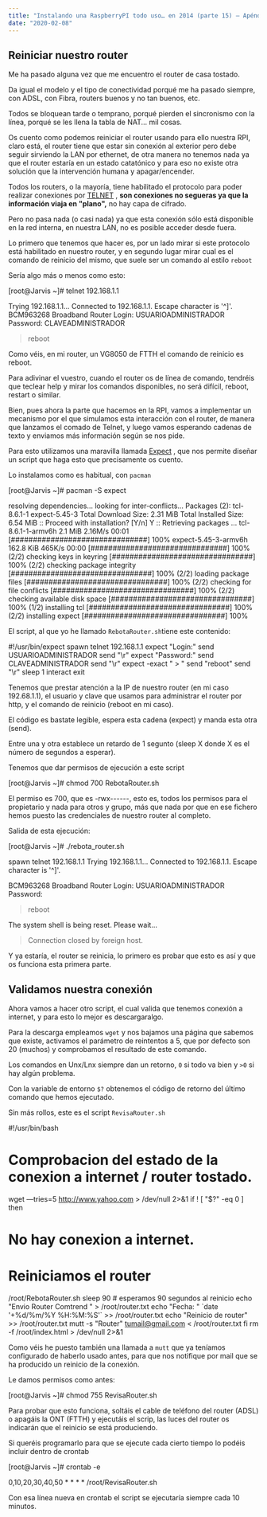 ```yaml
---
title: "Instalando una RaspberryPI todo uso… en 2014 (parte 15) – Apéndice I"
date: "2020-02-08"
---
```


## Reiniciar nuestro router

Me ha pasado alguna vez que me encuentro el router de casa tostado.

Da igual el modelo y el tipo de conectividad porqué me ha pasado siempre, con ADSL, con Fibra, routers buenos y no tan buenos, etc.

Todos se bloquean tarde o temprano, porqué pierden el sincronismo con la línea, porqué se les llena la tabla de NAT... mil cosas.

Os cuento como podemos reiniciar el router usando para ello nuestra RPI, claro está, el router tiene que estar sin conexión al exterior pero debe seguir sirviendo la LAN por ethernet, de otra manera no tenemos nada ya que el router estaría en un estado catatónico y para eso no existe otra solución que la intervención humana y apagar/encender.

Todos los routers, o la mayoría, tiene habilitado el protocolo para poder realizar conexiones por [TELNET](http://es.wikipedia.org/wiki/Telnet) , **son conexiones no segueras ya que la información viaja en "plano",** no hay capa de cifrado.

Pero no pasa nada (o casi nada) ya que esta conexión sólo está disponible en la red interna, en nuestra LAN, no es posible acceder desde fuera.

Lo primero que tenemos que hacer es, por un lado mirar si este protocolo está habilitado en nuestro router, y en segundo lugar mirar cual es el comando de reinicio del mismo, que suele ser un comando al estilo `reboot`

Sería algo más o menos como esto:

[root@Jarvis ~]# telnet 192.168.1.1

Trying 192.168.1.1...
Connected to 192.168.1.1.
Escape character is '^]'.
BCM963268 Broadband Router
Login: USUARIOADMINISTRADOR
Password: CLAVEADMINISTRADOR
> reboot

Como véis, en mi router, un VG8050 de FTTH el comando de reinicio es reboot.

Para adivinar el vuestro, cuando el router os de línea de comando, tendréis que teclear help y mirar los comandos disponibles, no será difícil, reboot, restart o similar.

Bien, pues ahora la parte que hacemos en la RPI, vamos a implementar un mecanismo por el que simulamos esta interacción con el router, de manera que lanzamos el comado de Telnet, y luego vamos esperando cadenas de texto y enviamos más información según se nos pide.

Para esto utilizamos una maravilla llamada [Expect](http://en.wikipedia.org/wiki/Expect) , que nos permite diseñar un script que haga esto que precisamente os cuento.

Lo instalamos como es habitual, con `pacman`

[root@Jarvis ~]# pacman -S expect

resolving dependencies...
looking for inter-conflicts...
Packages (2): tcl-8.6.1-1 expect-5.45-3
Total Download Size: 2.31 MiB
Total Installed Size: 6.54 MiB
:: Proceed with installation? [Y/n] Y
:: Retrieving packages ...
tcl-8.6.1-1-armv6h 2.1 MiB 2.16M/s       00:01 [###############################] 100%
expect-5.45-3-armv6h 162.8 KiB 465K/s    00:00 [###############################] 100%
(2/2) checking keys in keyring                 [################################] 100%
(2/2) checking package integrity               [################################] 100%
(2/2) loading package files                    [################################] 100%
(2/2) checking for file conflicts              [################################] 100%
(2/2) checking available disk space            [################################] 100%
(1/2) installing tcl                           [################################] 100%
(2/2) installing expect                        [################################] 100%

El script, al que yo he llamado `RebotaRouter.sh`tiene este contenido:

#!/usr/bin/expect
spawn telnet 192.168.1.1
expect "Login:"
send USUARIOADMINISTRADOR
send "\\r"
expect "Password:"
send CLAVEADMINISTRADOR
send "\\r"
expect -exact " > "
send "reboot"
send "\\r"
sleep 1
interact
exit

Tenemos que prestar atención a la IP de nuestro router (en mi caso 192.68.1.1), el usuario y clave que usamos para administrar el router por http, y el comando de reinicio (reboot en mi caso).

El código es bastate legible, espera esta cadena (expect) y manda esta otra (send).

Entre una y otra establece un retardo de 1 segunto (sleep X donde X es el número de segundos a esperar).

Tenemos que dar permisos de ejecución a este script

[root@Jarvis ~]# chmod 700 RebotaRouter.sh

El permiso es 700, que es -rwx------, esto es, todos los permisos para el propietario y nada para otros y grupo, más que nada por que en ese fichero hemos puesto las credenciales de nuestro router al completo.

Salida de esta ejecución:

[root@Jarvis ~]# ./rebota_router.sh

spawn telnet 192.168.1.1
Trying 192.168.1.1...
Connected to 192.168.1.1.
Escape character is '^]'.

BCM963268 Broadband Router
Login: USUARIOADMINISTRADOR
Password:
> reboot

The system shell is being reset. Please wait...
> Connection closed by foreign host.

Y ya estaría, el router se reinicia, lo primero es probar que esto es así y que os funciona esta primera parte.

## Validamos nuestra conexión

Ahora vamos a hacer otro script, el cual valida que tenemos conexión a internet, y para esto lo mejor es descargaralgo.

Para la descarga empleamos `wget` y nos bajamos una página que sabemos que existe, activamos el parámetro de reintentos a 5, que por defecto son 20 (muchos) y comprobamos el resultado de este comando.

Los comandos en Unx/Lnx siempre dan un retorno, `0` si todo va bien y `>0` si hay algún problema.

Con la variable de entorno `$?` obtenemos el código de retorno del último comando que hemos ejecutado.

Sin más rollos, este es el script `RevisaRouter.sh`

#!/usr/bin/bash
# Comprobacion del estado de la conexion a internet / router tostado.

wget —tries=5 http://www.yahoo.com > /dev/null 2>&1
if ! [ "$?" -eq 0 ]
then
 # No hay conexion a internet.
 # Reiniciamos el router
 /root/RebotaRouter.sh
 sleep 90 # esperamos 90 segundos al reinicio
 echo "Envio Router Comtrend " > /root/router.txt
 echo "Fecha: " \`date '+%d/%m/%Y %H:%M:%S'\` >> /root/router.txt
 echo "Reinicio de router" >> /root/router.txt
 mutt -s "Router" tumail@gmail.com < /root/router.txt
fi
rm -f /root/index.html > /dev/null 2>&1

Como véis he puesto también una llamada a `mutt` que ya teníamos configurado de haberlo usado antes, para que nos notifique por mail que se ha producido un reinicio de la conexión.

Le damos permisos como antes:

[root@Jarvis ~]# chmod 755 RevisaRouter.sh

Para probar que esto funciona, soltáis el cable de teléfono del router (ADSL) o apagáis la ONT (FTTH) y ejecutáis el scrip, las luces del router os indicarán que el reinicio se está produciendo.

Si queréis programarlo para que se ejecute cada cierto tiempo lo podéis incluir dentro de crontab

[root@Jarvis ~]# crontab -e

0,10,20,30,40,50 * * * * /root/RevisaRouter.sh

Con esa línea nueva en crontab el script se ejecutaría siempre cada 10 minutos.
